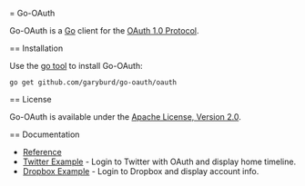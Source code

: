= Go-OAuth

Go-OAuth is a [Go](http://golang.org/) client for the [OAuth 1.0 Protocol](http://tools.ietf.org/html/rfc5849).

== Installation

Use the [go tool](http://weekly.golang.org/cmd/go/) to install Go-OAuth:

    go get github.com/garyburd/go-oauth/oauth

== License

Go-OAuth is available under the [Apache License, Version 2.0](http://www.apache.org/licenses/LICENSE-2.0.html).

== Documentation
    
- [Reference](http://gopkgdoc.appspot.com/pkg/github.com/garyburd/go-oauth)
- [Twitter Example](http://github.com/garyburd/go-oauth/tree/master/examples/twitter) - Login to Twitter with OAuth and display home timeline. 
- [Dropbox Example](http://github.com/garyburd/go-oauth/tree/master/examples/dropbox) - Login to Dropbox and display account info. 
